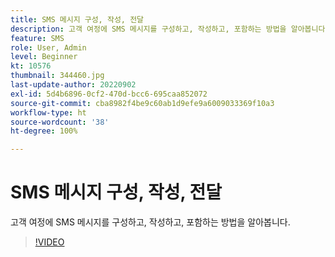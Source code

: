 ```yaml
---
title: SMS 메시지 구성, 작성, 전달
description: 고객 여정에 SMS 메시지를 구성하고, 작성하고, 포함하는 방법을 알아봅니다.
feature: SMS
role: User, Admin
level: Beginner
kt: 10576
thumbnail: 344460.jpg
last-update-author: 20220902
exl-id: 5d4b6896-0cf2-470d-bcc6-695caa852072
source-git-commit: cba8982f4be9c60ab1d9efe9a6009033369f10a3
workflow-type: ht
source-wordcount: '38'
ht-degree: 100%

---
```


# SMS 메시지 구성, 작성, 전달

고객 여정에 SMS 메시지를 구성하고, 작성하고, 포함하는 방법을 알아봅니다.

>[!VIDEO](https://video.tv.adobe.com/v/344460?quality=12&learn=on)
